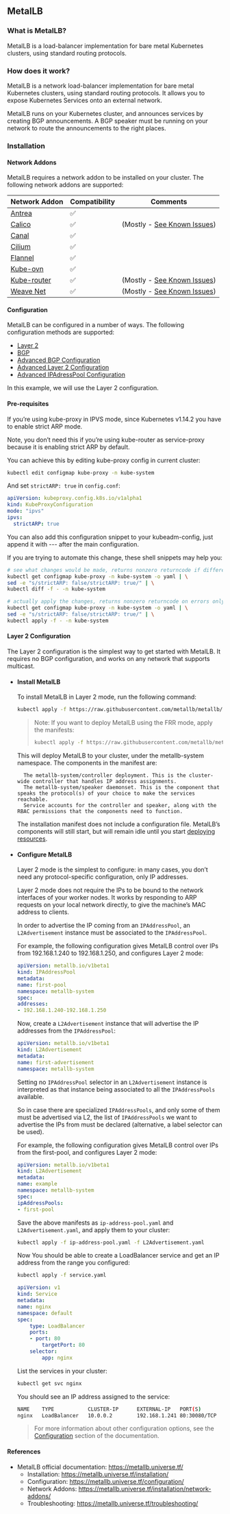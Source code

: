 ## MetalLB

### What is MetalLB?

MetalLB is a load-balancer implementation for bare metal Kubernetes clusters, using standard routing protocols.

### How does it work?

MetalLB is a network load-balancer implementation for bare metal Kubernetes clusters, using standard routing protocols. It allows you to expose Kubernetes Services onto an external network.

MetalLB runs on your Kubernetes cluster, and announces services by creating BGP announcements. A BGP speaker must be running on your network to route the announcements to the right places.

### Installation

#### Network Addons

MetalLB requires a network addon to be installed on your cluster. The following network addons are supported:

<div style="text-align: center">
  
| Network Addon | Compatibility | Comments |
| --- | --- | --- |
| [Antrea](https://github.com/jayunit100/k8sprototypes/tree/master/kind/metallb-antrea) | ✅ | |
| [Calico](https://docs.tigera.io/calico/latest/about) | ✅  | (Mostly - [See Known Issues](https://metallb.universe.tf/configuration/calico/)) |
| [Canal](https://docs.projectcalico.org/getting-started/kubernetes/flannel/flannel) | ✅ | |
| [Cilium](https://docs.cilium.io/en/stable/) | ✅ | |
| [Flannel](https://github.com/flannel-io/flannel) | ✅ | |
| [Kube-ovn](https://kubeovn.github.io/docs/v1.11.x/en/start/prepare/) | ✅ | |
| [Kube-router](https://www.kube-router.io/docs/) | ✅  | (Mostly - [See Known Issues](https://metallb.universe.tf/configuration/kube-router/)) |
| [Weave Net](https://www.weave.works/docs/net/latest/kubernetes/kube-addon/) | ✅  | (Mostly - [See Known Issues](https://metallb.universe.tf/configuration/weave/)) |
  
</div>

#### Configuration

MetalLB can be configured in a number of ways. The following configuration methods are supported:

- [Layer 2](https://metallb.universe.tf/configuration/#layer-2-configuration)
- [BGP](https://metallb.universe.tf/configuration/#bgp-configuration)
- [Advanced BGP Configuration](https://metallb.universe.tf/configuration/_advanced_bgp_configuration/)
- [Advanced Layer 2 Configuration](https://metallb.universe.tf/configuration/_advanced_l2_configuration/)
- [Advanced IPAdressPool Configuration](https://metallb.universe.tf/configuration/_advanced_ipaddresspool_configuration/)

In this example, we will use the Layer 2 configuration.

#### Pre-requisites

If you’re using kube-proxy in IPVS mode, since Kubernetes v1.14.2 you have to enable strict ARP mode.

Note, you don’t need this if you’re using kube-router as service-proxy because it is enabling strict ARP by default.

You can achieve this by editing kube-proxy config in current cluster:

```bash
kubectl edit configmap kube-proxy -n kube-system
```

And set `strictARP: true` in `config.conf`:

```yaml
apiVersion: kubeproxy.config.k8s.io/v1alpha1
kind: KubeProxyConfiguration
mode: "ipvs"
ipvs:
  strictARP: true
```

You can also add this configuration snippet to your kubeadm-config, just append it with --- after the main configuration.

If you are trying to automate this change, these shell snippets may help you:

```bash
# see what changes would be made, returns nonzero returncode if different
kubectl get configmap kube-proxy -n kube-system -o yaml | \
sed -e "s/strictARP: false/strictARP: true/" | \
kubectl diff -f - -n kube-system

# actually apply the changes, returns nonzero returncode on errors only
kubectl get configmap kube-proxy -n kube-system -o yaml | \
sed -e "s/strictARP: false/strictARP: true/" | \
kubectl apply -f - -n kube-system
```

#### Layer 2 Configuration

The Layer 2 configuration is the simplest way to get started with MetalLB. It requires no BGP configuration, and works on any network that supports multicast.

- #### Install MetalLB

    To install MetalLB in Layer 2 mode, run the following command:

    ```bash
    kubectl apply -f https://raw.githubusercontent.com/metallb/metallb/v0.13.9/config/manifests/metallb-native.yaml
    ```
    > Note: If you want to deploy MetalLB using the FRR mode, apply the manifests:
    > ```bash
    > kubectl apply -f https://raw.githubusercontent.com/metallb/metallb/v0.13.9/config/manifests/metallb-frr.yaml
    > ```

    This will deploy MetalLB to your cluster, under the metallb-system namespace. The components in the manifest are:

        The metallb-system/controller deployment. This is the cluster-wide controller that handles IP address assignments.
        The metallb-system/speaker daemonset. This is the component that speaks the protocol(s) of your choice to make the services reachable.
        Service accounts for the controller and speaker, along with the RBAC permissions that the components need to function.

    The installation manifest does not include a configuration file. MetalLB’s components will still start, but will remain idle until you start [deploying resources](#configure-metallb).

- #### Configure MetalLB

    Layer 2 mode is the simplest to configure: in many cases, you don’t need any protocol-specific configuration, only IP addresses.

    Layer 2 mode does not require the IPs to be bound to the network interfaces of your worker nodes. It works by responding to ARP requests on your local network directly, to give the machine’s MAC address to clients.

    In order to advertise the IP coming from an `IPAddressPool`, an `L2Advertisement` instance must be associated to the `IPAddressPool`.

    For example, the following configuration gives MetalLB control over IPs from 192.168.1.240 to 192.168.1.250, and configures Layer 2 mode:

    ```yaml
    apiVersion: metallb.io/v1beta1
    kind: IPAddressPool
    metadata:
    name: first-pool
    namespace: metallb-system
    spec:
    addresses:
    - 192.168.1.240-192.168.1.250
    ```

    Now, create a `L2Advertisement` instance that will advertise the IP addresses from the `IPAddressPool`:

    ```yaml
    apiVersion: metallb.io/v1beta1
    kind: L2Advertisement
    metadata:
    name: first-advertisement
    namespace: metallb-system
    ```

    Setting no `IPAddressPool` selector in an `L2Advertisement` instance is interpreted as that instance being associated to all the `IPAddressPools` available.

    So in case there are specialized `IPAddressPools`, and only some of them must be advertised via L2, the list of `IPAddressPools` we want to advertise the IPs from must be declared (alternative, a label selector can be used).

    For example, the following configuration gives MetalLB control over IPs from the first-pool, and configures Layer 2 mode:

    ```yaml
    apiVersion: metallb.io/v1beta1
    kind: L2Advertisement
    metadata:
    name: example
    namespace: metallb-system
    spec:
    ipAddressPools:
    - first-pool
    ```

    Save the above manifests as `ip-address-pool.yaml` and `L2Advertisement.yaml`, and apply them to your cluster:

    ```bash
    kubectl apply -f ip-address-pool.yaml -f L2Advertisement.yaml
    ```

    Now You should be able to create a LoadBalancer service and get an IP address from the range you configured:

    ```bash
    kubectl apply -f service.yaml
    ```

    ```yaml
    apiVersion: v1
    kind: Service
    metadata:
    name: nginx
    namespace: default
    spec:
        type: LoadBalancer
        ports:
        - port: 80
            targetPort: 80
        selector:
            app: nginx
    ```
    List the services in your cluster:
    ```bash
    kubectl get svc nginx
    ```

    You should see an IP address assigned to the service:
    ```bash
    NAME    TYPE           CLUSTER-IP      EXTERNAL-IP   PORT(S)        AGE
    nginx   LoadBalancer   10.0.0.2        192.168.1.241 80:30080/TCP   1m
    ```

    > For more information about other configuration options, see the [Configuration](https://metallb.universe.tf/configuration/) section of the documentation.


#### References

- MetalLB official documentation: https://metallb.universe.tf/
    - Installation: https://metallb.universe.tf/installation/
    - Configuration: https://metallb.universe.tf/configuration/
    - Network Addons: https://metallb.universe.tf/installation/network-addons/
    - Troubleshooting: https://metallb.universe.tf/troubleshooting/
